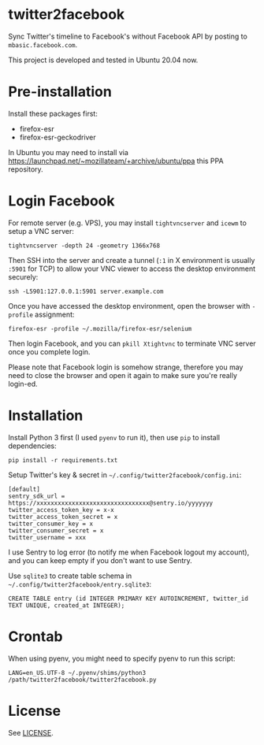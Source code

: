 # twitter2facebook

Sync Twitter's timeline to Facebook's without Facebook API by posting to `mbasic.facebook.com`.

This project is developed and tested in Ubuntu 20.04 now.

# Pre-installation

Install these packages first:

* firefox-esr
* firefox-esr-geckodriver

In Ubuntu you may need to install via https://launchpad.net/~mozillateam/+archive/ubuntu/ppa this PPA repository.

# Login Facebook

For remote server (e.g. VPS), you may install `tightvncserver` and `icewm` to setup a VNC server:

    tightvncserver -depth 24 -geometry 1366x768

Then SSH into the server and create a tunnel (`:1` in X environment is usually `:5901` for TCP) to allow your VNC viewer to access the desktop environment securely:

    ssh -L5901:127.0.0.1:5901 server.example.com

Once you have accessed the desktop environment, open the browser with `-profile` assignment:

    firefox-esr -profile ~/.mozilla/firefox-esr/selenium

Then login Facebook, and you can `pkill Xtightvnc` to terminate VNC server once you complete login.

Please note that Facebook login is somehow strange, therefore you may need to close the browser and open it again to make sure you're really login-ed.

# Installation

Install Python 3 first (I used `pyenv` to run it), then use `pip` to install dependencies:

    pip install -r requirements.txt

Setup Twitter's key & secret in `~/.config/twitter2facebook/config.ini`:

    [default]
    sentry_sdk_url = https://xxxxxxxxxxxxxxxxxxxxxxxxxxxxxxxx@sentry.io/yyyyyyy
    twitter_access_token_key = x-x
    twitter_access_token_secret = x
    twitter_consumer_key = x
    twitter_consumer_secret = x
    twitter_username = xxx

I use Sentry to log error (to notify me when Facebook logout my account), and you can keep empty if you don't want to use Sentry.

Use `sqlite3` to create table schema in `~/.config/twitter2facebook/entry.sqlite3`:

    CREATE TABLE entry (id INTEGER PRIMARY KEY AUTOINCREMENT, twitter_id TEXT UNIQUE, created_at INTEGER);

# Crontab

When using pyenv, you might need to specify pyenv to run this script:

    LANG=en_US.UTF-8 ~/.pyenv/shims/python3 /path/twitter2facebook/twitter2facebook.py

# License

See [LICENSE](LICENSE).
